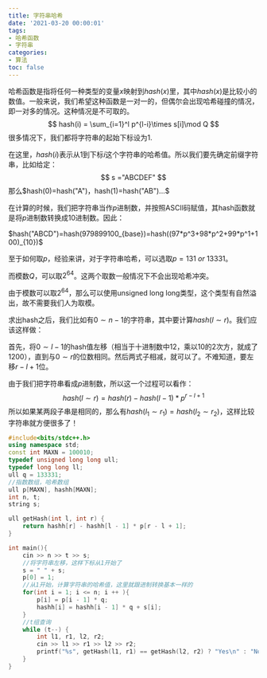 ```yaml
---
title: 字符串哈希
date: '2021-03-20 00:00:01'
tags: 
- 哈希函数
- 字符串
categories:
- 算法
toc: false
---
```


哈希函数是指将任何一种类型的变量$x$映射到$hash(x)$里，其中$hash(x)$是比较小的数值。一般来说，我们希望这种函数是一对一的，但偶尔会出现哈希碰撞的情况，即一对多的情况。这种情况是不可取的。
$$
hash(i) = \sum_{i=1}^l p^{l-i}\times s[i]\mod Q
$$
很多情况下，我们都将字符串的起始下标设为1.

在这里，$hash(i)$表示从1到下标$i$这个字符串的哈希值。所以我们要先确定前缀字符串，比如给定：
$$
s ="ABCDEF"
$$
那么$hash(0)=hash("A")，hash(1)=hash("AB")...$

在计算的时候，我们把字符串当作$p$进制数，并按照ASCII码赋值，其hash函数就是将$p$进制数转换成10进制数。因此：
<!--more-->
<div>
$hash("ABCD")=hash(979899100_{base})=hash((97*p^3+98*p^2+99*p^1+100)_{10})$
<div>

至于如何取$p$，经验来讲，对于字符串哈希，可以选取$p = 131\ or\ 13331$。

而模数$Q$，可以取$2^{64}$。这两个取数一般情况下不会出现哈希冲突。

由于模数可以取$2^{64}$，那么可以使用unsigned long long类型，这个类型有自然溢出，故不需要我们人为取模。

求出hash之后，我们比如有$0\sim n-1$的字符串，其中要计算$hash(l\sim r)$。我们应该这样做：

首先，将$0\sim l-1$的hash值左移（相当于十进制数中12，乘以10的2次方，就成了1200），直到与$0\sim r$的位数相同。然后两式子相减，就可以了。不难知道，要左移$r-l+1$位。

由于我们把字符串看成$p$进制数，所以这一个过程可以看作：
$$
hash(l\sim r) = hash(r)-hash(l-1) * p^{r-l+1}
$$
所以如果某两段子串是相同的，那么有$hash(l_1 \sim r_1)=hash(l_2 \sim r_2)$，这样比较字符串就方便很多了！

```c++
#include<bits/stdc++.h>
using namespace std;
const int MAXN = 100010;
typedef unsigned long long ull;
typedef long long ll;
ull q = 133331;
//指数数组，哈希数组
ull p[MAXN], hashh[MAXN];
int n, t;
string s;

ull getHash(int l, int r) {
    return hashh[r] - hashh[l - 1] * p[r - l + 1];
}

int main(){
    cin >> n >> t >> s;
  	//将字符串左移，这样下标从1开始了
    s = " " + s;
    p[0] = 1;
  	//从1开始，计算字符串的哈希值，这里就跟进制转换基本一样的
    for(int i = 1; i <= n; i ++ ){
        p[i] = p[i - 1] * q;
        hashh[i] = hashh[i - 1] * q + s[i];
    }
  	//t组查询
    while (t--) {
        int l1, r1, l2, r2;
        cin >> l1 >> r1 >> l2 >> r2;
        printf("%s", getHash(l1, r1) == getHash(l2, r2) ? "Yes\n" : "No\n");
    }
}
```

